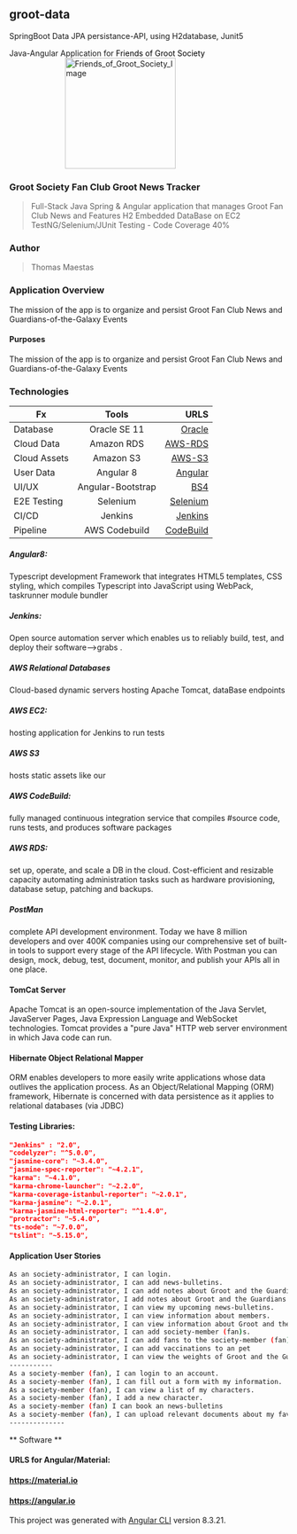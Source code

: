 ## groot-data
SpringBoot Data JPA persistance-API, using H2database, Junit5
 
Java-Angular Application for <a style="text-decoration:none;color:black;" href="http://friends-of-groot-society.s3-website-us-east-1.amazonaws.com">Friends of Groot Society</a>
<a style="margin-left:20%;" href="https://friends-of-groot-society.s3-website-us-east-1.amazonaws.com
">
<img width="200" src="https://friends-of-groot-society.s3.amazonaws.com/assets/grootsmall.png" title="Friends_of_Groot_Society_App" alt="Friends_of_Groot_Society_Image"></a>

### Groot Society Fan Club Groot News Tracker  

> Full-Stack Java Spring & Angular application that manages Groot Fan Club News and Features
> H2 Embedded DataBase on EC2
> TestNG/Selenium/JUnit Testing - Code Coverage 40%
### Author 
> Thomas Maestas 

### Application Overview
The mission of the app is to organize and persist Groot Fan Club News and Guardians-of-the-Galaxy Events

#### Purposes
The mission of the app is to organize and persist Groot Fan Club News and Guardians-of-the-Galaxy Events

### Technologies 
| Fx | Tools | URLS |
|-----------------|:-----------------:|---------:|
| Database | Oracle SE 11 | [Oracle]  | 
| Cloud Data | Amazon RDS |  [AWS-RDS] | 
| Cloud Assets | Amazon S3 |  [AWS-S3]  |
| User Data | Angular 8 |  [Angular]  |
| UI/UX | Angular-Bootstrap |  [BS4] |
| E2E Testing | Selenium | [Selenium] |
| CI/CD | Jenkins | [Jenkins] |
| Pipeline | AWS Codebuild | [CodeBuild] |
   
##### Angular8: 
Typescript development Framework that integrates HTML5 templates, CSS styling, which compiles Typescript into JavaScript using WebPack, taskrunner module bundler
##### Jenkins:  
Open source automation server which enables us to reliably build, test, and deploy their software-->grabs .
#####  AWS Relational Databases
Cloud-based dynamic servers hosting Apache Tomcat, dataBase endpoints
##### AWS EC2:  
hosting application for Jenkins to run tests
##### AWS S3  
hosts static assets like our 
##### AWS CodeBuild:  
fully managed continuous integration service that compiles #source code, runs tests, and produces software packages 
##### AWS RDS:  
set up, operate, and scale a DB in the cloud. Cost-efficient and resizable capacity automating administration tasks such as hardware provisioning, database setup, patching and backups. 
##### PostMan
complete API development environment. Today we have 8 million developers and over 400K companies using our comprehensive set of built-in tools to support every stage of the API lifecycle. With Postman you can design, mock, debug, test, document, monitor, and publish your APIs all in one place.
#### TomCat Server
Apache Tomcat is an open-source implementation of the Java Servlet, JavaServer Pages, Java Expression Language and WebSocket technologies. Tomcat provides a "pure Java" HTTP web server environment in which Java code can run.
#### Hibernate Object Relational Mapper
ORM enables developers to more easily write applications whose data outlives the application process. As an Object/Relational Mapping (ORM) framework, Hibernate is concerned with data persistence as it applies to relational databases (via JDBC)
#### Testing Libraries:
```json
"Jenkins" : "2.0",
"codelyzer": "^5.0.0",
"jasmine-core": "~3.4.0",
"jasmine-spec-reporter": "~4.2.1",
"karma": "~4.1.0",
"karma-chrome-launcher": "~2.2.0",
"karma-coverage-istanbul-reporter": "~2.0.1",
"karma-jasmine": "~2.0.1",
"karma-jasmine-html-reporter": "^1.4.0",
"protractor": "~5.4.0",
"ts-node": "~7.0.0",
"tslint": "~5.15.0",
```
#### Application User Stories
```sh 
As an society-administrator, I can login.
As an society-administrator, I can add news-bulletins.
As an society-administrator, I can add notes about Groot and the Guardians.
As an society-administrator, I add notes about Groot and the Guardians news-bulletins.
As an society-administrator, I can view my upcoming news-bulletins.
As an society-administrator, I can view information about members.
As an society-administrator, I can view information about Groot and the Guardians.
As an society-administrator, I can add society-member (fan)s.
As an society-administrator, I can add fans to the society-member (fan)
As an society-administrator, I can add vaccinations to an pet
As an society-administrator, I can view the weights of Groot and the Guardians on the dates of their news-bulletins.
-----------
As a society-member (fan), I can login to an account.
As a society-member (fan), I can fill out a form with my information. 
As a society-member (fan), I can view a list of my characters.
As a society-member (fan), I add a new character.
As a society-member (fan) I can book an news-bulletins    
As a society-member (fan), I can upload relevant documents about my favorite characters into the system. 
-------------- 
```
 
** Software **

 [Oracle]: <https://www.oracle.com/database/technologies/112010-win64soft.html>
 [AWS-RDS]: <https://aws.amazon.com/rds/>
 [AWS-S3]: <https://aws.amazon.com/s3/>
 [Angular]: <https://angular.io/>
 [BS4]: <https://numpy.org/>
 [Selenium]: <https://selenium.dev/documentation/en/>
 [Jenkins]: <https://jenkins.io/> 
 [CodeBuild]:<https://aws.amazon.com/codebuild/> 
 

#### URLS for Angular/Material:
#### https://material.io
#### https://angular.io 
This project was generated with [Angular CLI](https://github.com/angular/angular-cli) version 8.3.21. 

 

